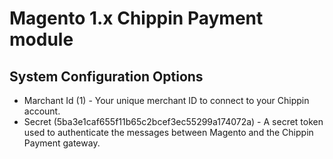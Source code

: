 # Magento 1.x Chippin Payment module

## System Configuration Options

* Marchant Id (1) - Your unique merchant ID to connect to your Chippin account.
* Secret (5ba3e1caf655f11b65c2bcef3ec55299a174072a) - A secret token used to authenticate the messages between Magento and the Chippin Payment gateway.
